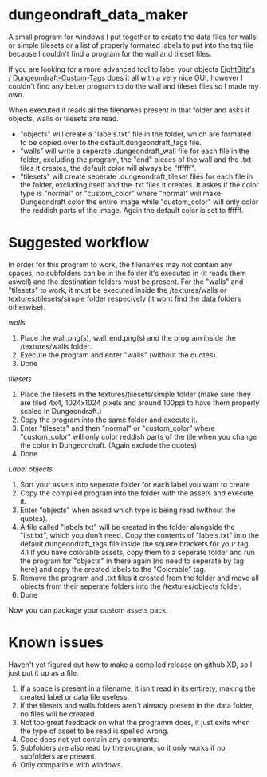 # dungeondraft_data_maker
A small program for windows I put together to create the data files for walls or simple tilesets or a list of properly formated labels to put into the tag file because I couldn't find a program for the wall and tileset files. 

If you are looking for a more advanced tool to label your objects [EightBitz's /
Dungeondraft-Custom-Tags](https://github.com/EightBitz/Dungeondraft-Custom-Tags) does it all with a very nice GUI, however I couldn't find any better program to do the wall and tileset files so I made my own. 

When executed it reads all the filenames present in that folder and asks if objects, walls or tilesets are read.
  - "objects" will create a "labels.txt" file in the folder, which are formated to be copied over to the default.dungeondraft_tags file. 
  - "walls" will write a seperate .dungeondraft_wall file for each file in the folder, excluding the program, the "end" pieces of the wall and the .txt files it creates, the default color will always be "ffffff". 
  - "tilesets" will create seperate .dungeondraft_tileset files for each file in the folder, excluding itself and the .txt files it creates. It askes if the color type is "normal" or "custom_color" where "normal" will make Dungeondraft color the entire image while "custom_color" will only color the reddish parts of the image. Again the default color is set to ffffff.

# Suggested workflow
In order for this program to work, the filenames may not contain any spaces, no subfolders can be in the folder it's executed in (it reads them aswell) and the destination folders must be present. For the "walls" and "tilesets" to work, it must be executed inside the /textures/walls or textures/tilesets/simple folder respecively (it wont find the data folders otherwise).
 
  *walls*
  1. Place the wall.png(s), wall_end.png(s) and the program inside the /textures/walls folder. 
  2. Execute the program and enter "walls" (without the quotes).
  3. Done
  
  *tilesets*
  1. Place the tilesets in the textures/tilesets/simple folder (make sure they are tiled 4x4, 1024x1024 pixels and around 100ppi to have them properly scaled in Dungeondraft.)
  2. Copy the program into the same folder and execute it.
  3. Enter "tilesets" and then "normal" or "custom_color" where "custom_color" will only color reddish parts of the tile when you change the color in Dungeondraft. (Again exclude the quotes)
  4. Done
 
  *Label objects*
  1. Sort your assets into seperate folder for each label you want to create
  2. Copy the compiled program into the folder with the assets and execute it.
  3. Enter "objects" when asked which type is being read (without the quotes).
  4. A file called "labels.txt" will be created in the folder alongside the "list.txt", which you don't need.
     Copy the contents of "labels.txt" into the default.dungeondraft_tags file inside the square brackets for your tag.
  4.1 If you have colorable assets, copy them to a seperate folder and run the program for "objects" in there again (no need to seperate by tag here) and copy the created labels to the "Colorable" tag.
  5. Remove the program and .txt files it created from the folder and move all objects from their seperate folders into the /textures/objects folder.
  6. Done
   
   Now you can package your custom assets pack.


# Known issues
Haven't yet figured out how to make a compiled release on github XD, so I just put it up as a file.
1. If a space is present in a filename, it isn't read in its entirety, making the created label or data file useless.
2. If the tilesets and walls folders aren't already present in the data folder, no files will be created.
3. Not too great feedback on what the programm does, it just exits when the type of asset to be read is spelled wrong.
4. Code does not yet contain any comments.
5. Subfolders are also read by the program, so it only works if no subfolders are present.
6. Only compatible with windows.
